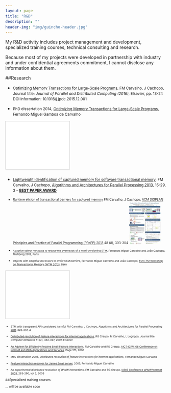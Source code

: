 ```yaml
---
layout: page
title: "R&D"
description: ""
header-img: "img/guincho-header.jpg"
---
```


My R&D activity includes project management and development, 
specialized training courses, technical consulting and research.

Because most of my projects were developed in partnership with 
industry and under confidential agreements commitment, I cannot disclose any 
information about them.

##Research

* <small>[Optimizing Memory Transactions for Large-Scale 
Programs](http://www.sciencedirect.com/science/article/pii/S0743731515002099), 
FM Carvalho, J Cachopo, Journal title: _Journal of Parallel and Distributed
Computing (2016)_, Elsevier, pp. 13-24 DOI information: 10.1016/j.jpdc.2015.12.001</small>

* <small>PhD dissertation 2014, [Optimizing Memory Transactions for Large-Scale
Programs](/img/my-papers/phd-fmc-thesis.pdf), Fernando Miguel Gamboa de Carvalho
</small>

<iframe src="//www.slideshare.net/slideshow/embed_code/key/iFNHnksGVCJUfN" width="200" frameborder="0" marginwidth="0" marginheight="0" scrolling="no" style="border:1px solid #CCC; border-width:1px; margin-bottom:5px; max-width: 100%;" allowfullscreen>
</iframe>

* <small>[Lightweight identification of captured memory for software 
transactional memory](/img/my-papers/ica3pp2013-119.pdf),  FM Carvalho,
J Cachopo, [Algorithms and Architectures for Parallel Processing 2013](http://cse.stfx.ca/~ica3pp2013/), 
15-29, 3 – [**BEST PAPER AWARD**]( http://cse.stfx.ca/~ica3pp2013/best-papers.htm)

* <small>[Runtime elision of transactional barriers for captured
memory](http://dl.acm.org/citation.cfm?id=2442556) FM Carvalho, J Cachopo, 
[ACM SIGPLAN Principles and Practice of Parallel Programming (PPoPP)
2013](http://www.sigplan.org/Conferences/PPOPP/) 48 (8), 303-304
<a href="\img\my-papers\ppopp2327-carvalho-poster.pdf" type="_blank"><img src="/img/my-papers/ppopp2327-carvalho-poster-thumb.jpg" width="100"></a>

* <small>[Adaptive object metadata to reduce the overheads of a multi-versioning STM](\img\my-papers\Multiprog12-fmc.pdf),
Fernando Miguel Carvalho and João Cachopo, Multiprog 2012, Paris</small>

* <small>_Objects with adaptive accessors to avoid STM barriers_,
Fernando Miguel Carvalho and João Cachopo, [Euro-TM Workshop on Transactional
Memory (WTM 2012)](http://www.eurotm.org/action-meetings/wtm2012), Bern</small>

<iframe src="//www.slideshare.net/slideshow/embed_code/key/9N3UU9D2iSnxug" width="200" frameborder="0" marginwidth="0" marginheight="0" scrolling="no" style="border:1px solid #CCC; border-width:1px; margin-bottom:5px; max-width: 100%;" allowfullscreen>
</iframe> 

* <small>[STM with transparent API considered harmful](\img\my-papers\ica3pp2011.pdf)
FM Carvalho, J Cachopo, [Algorithms and Architectures for Parallel Processing 2011]( http://anss.org.au/ica3pp11/), 
326-337, 4</small>

* <small>[Distributed resolution of feature interactions for internet 
applications](http://www.sciencedirect.com/science/article/pii/S1389128606002131), 
RG Crespo, M Carvalho, L Logrippo, Journal title: _Computer Networks_ 51 (2), 382-397, 2007, Elsevier</small>

* <small>[An Adviser for Efficiently Resolve Email Feature Interactions](http://dl.acm.org/citation.cfm?id=1116162.1116342), FM Carvalho and RG Crespo, 
[AICT-ICIW '06 Conference on Internet and Web Applications and Services]( http://www.iaria.org/conferences2006/ICIW06.html), 
Page 175, 2006</small>

* <small>MsC dissertation 2005, _Distributed resolution of feature interactions for internet 
applications_, Fernando Miguel Carvalho</small>

* <small>[Feature interaction resolver for James Email server](http://comp.ist.utl.pt/rgc/FI-resolver.htm), 2005, Fernando Miguel Carvalho</small>

* <small>_An experimental distributed resolution of WWW interactions_,
FM Carvalho and RG Crespo, [IADIS Conference WWW/Internet 2005](http://internet-conf.org/previous-editions/),
283-290, vol 2, 2005</small>


##Specialized training courses

... will be available soon